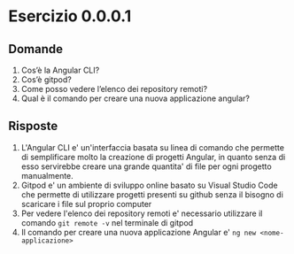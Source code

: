 # Esercizio 0.0.0.1

## Domande

1. Cos’è la Angular CLI?
2. Cos’è gitpod?
3. Come posso vedere l’elenco dei repository remoti?
4. Qual è il comando per creare una nuova applicazione angular?

## Risposte

1. L'Angular CLI e' un'interfaccia basata su linea di comando che permette di semplificare molto la creazione di progetti Angular, in quanto senza di esso servirebbe creare una grande quantita' di file per ogni progetto manualmente.
2. Gitpod e' un ambiente di sviluppo online basato su Visual Studio Code che permette di utilizzare progetti presenti su github senza il bisogno di scaricare i file sul proprio computer
3. Per vedere l'elenco dei repository remoti e' necessario utilizzare il comando `git remote -v` nel terminale di gitpod
4. Il comando per creare una nuova applicazione Angular e' `ng new <nome-applicazione>`
